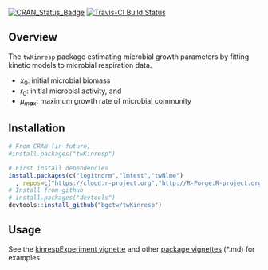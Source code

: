 
<!-- 
README.md is generated from README.Rmd. Please edit that file
rmarkdown::render(
  "README.Rmd", output_format = rmarkdown::github_document(html_preview = FALSE)) 
-->
[![CRAN\_Status\_Badge](http://www.r-pkg.org/badges/version/twKinresp)](http://cran.r-project.org/package=twKinresp) [![Travis-CI Build Status](https://travis-ci.org/bgctw/twKinresp.svg?branch=master)](https://travis-ci.org/bgctw/twKinresp)

Overview
--------

The `twKinresp` package estimating microbial growth parameters by fitting kinetic models to microbial respiration data.

-   *x*<sub>0</sub>: initial microbial biomass
-   *r*<sub>0</sub>: initial microbial activity, and
-   *μ*<sub>*m**a**x*</sub>: maximum growth rate of microbial community

Installation
------------

``` r
# From CRAN (in future)
#install.packages("twKinresp")

# First install dependencies
install.packages(c("logitnorm","lmtest","twNlme")
  , repos=c("https://cloud.r-project.org","http://R-Forge.R-project.org"))
# Install from github
# install.packages("devtools")
devtools::install_github("bgctw/twKinresp")
```

Usage
-----

See the [kinrespExperiment vignette](https://github.com/bgctw/twKinresp/blob/master/vignettes/kinrespExperiment.md) and other [package vignettes](https://github.com/bgctw/twKinresp/blob/master/vignettes/) (\*.md) for examples.
